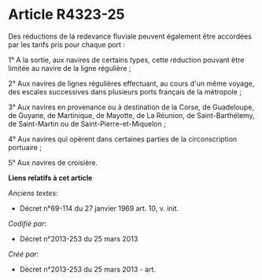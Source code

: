 # Article R4323-25

Des réductions de la redevance fluviale peuvent également être accordées par les tarifs pris pour chaque port :

1° A la sortie, aux navires de certains types, cette réduction pouvant être limitée au navire de la ligne régulière ;

2° Aux navires de lignes régulières effectuant, au cours d'un même voyage, des escales successives dans plusieurs ports
français de la métropole ;

3° Aux navires en provenance ou à destination de la Corse, de Guadeloupe, de Guyane, de Martinique, de Mayotte, de La
Réunion, de Saint-Barthélemy, de Saint-Martin ou de Saint-Pierre-et-Miquelon ;

4° Aux navires qui opèrent dans certaines parties de la circonscription portuaire ;

5° Aux navires de croisière.

**Liens relatifs à cet article**

_Anciens textes_:

  - Décret n°69-114 du 27 janvier 1969 art. 10, v. init.

_Codifié par_:

  - Décret n°2013-253 du 25 mars 2013

_Créé par_:

  - Décret n°2013-253 du 25 mars 2013 - art.
